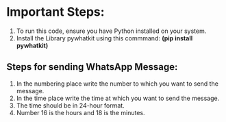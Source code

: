 # Important Steps:
1. To run this code, ensure you have Python installed on your system.
2. Install the Library pywhatkit using this commmand: <b>(pip install pywhatkit)</b>
## Steps for sending WhatsApp Message:
1. In the numbering place write the number to which you want to send the message.
2. In the time place write the time at which you want to send the message.
3. The time should be in 24-hour format.
4. Number 16 is the hours and 18 is the minutes.
